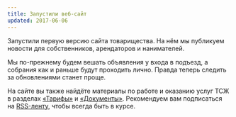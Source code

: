 ```yaml
---
title: Запустили веб-сайт
updated: 2017-06-06
---
```


Запустили первую версию сайта товарищества. На нём мы публикуем новости для
собственников, арендаторов и нанимателей.

Мы по-прежнему будем вешать объявления у входа в подъезд, а собрания как и
раньше будут проходить лично. Правда теперь следить за обновлениями станет проще.

На сайте вы также найдёте материалы по работе и оказанию услуг ТСЖ в
разделах [«Тарифы»](/tariffs.html) и [«Документы»](/docs.html). Рекомендуем вам
подписаться на [RSS-ленту](/feed.xml), чтобы всегда быть в курсе.
